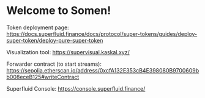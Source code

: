 # Welcome to Somen!

Token deployment page:
https://docs.superfluid.finance/docs/protocol/super-tokens/guides/deploy-super-token/deploy-pure-super-token

Visualization tool:
https://supervisual.kaskal.xyz/

Forwarder contract (to start streams): 
https://sepolia.etherscan.io/address/0xcfA132E353cB4E398080B9700609bb008eceB125#writeContract

Superfluid Console:
https://console.superfluid.finance/
